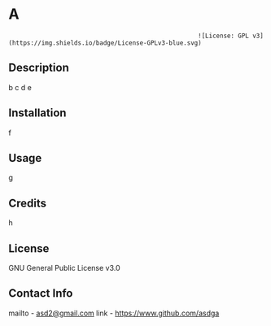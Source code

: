 # A
                                                        ![License: GPL v3](https://img.shields.io/badge/License-GPLv3-blue.svg)
## Description

b
c
d
e

## Installation

f

## Usage

g

## Credits

h

## License

GNU General Public License v3.0

## Contact Info

mailto - asd2@gmail.com
link - https://www.github.com/asdga
